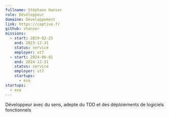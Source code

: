 ```yaml
---
fullname: Stéphane Hanser
role: Développeur
domaine: Développement
link: https://captive.fr
github: shanser
missions:
  - start: 2019-02-25
    end: 2023-12-31
    status: service
    employer: ut7
  - start: 2024-06-01
    end: 2024-12-31
    status: service
    employer: ut7
    startups:
      - eva
startups:
  - eva
---
```

Développeur avec du sens, adepte du TDD et des déploiements de logiciels fonctionnels
